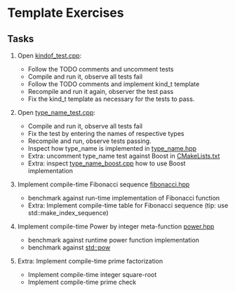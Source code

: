 # Template Exercises

## Tasks

1. Open [kindof_test.cpp](src/kindof_test.cpp):
   - Follow the TODO comments and uncomment tests
   - Compile and run it, observe all tests fail
   - Follow the TODO comments and implement kind_t template
   - Recompile and run it again, observer the test pass
   - Fix the kind_t template as necessary for the tests to pass.

2. Open [type_name_test.cpp](src/type_name_test.cpp):
   - Compile and run it, observe all tests fail
   - Fix the test by entering the names of respective types
   - Recompile and run, observe tests passing.
   - Inspect how type_name is implemented in [type_name.hpp](include/type_name.hpp)
   - Extra: uncomment type_name test against Boost in [CMakeLists.txt](CMakeLists.txt)
   - Extra: inspect [type_name_boost.cpp](src/type_name_boost.cpp) how to use Boost implementation

3. Implement compile-time Fibonacci sequence [fibonacci.hpp](include/fibonacci.hpp)
    - benchmark against run-time implementation of Fibonacci function
    - Extra: Implement compile-time table for Fibonacci sequence (tip: use std::make_index_sequence)

4. Implement compile-time Power by integer meta-function [power.hpp](include/power.hpp)
    - benchmark against runtime power function implementation
    - benchmark against [std::pow](https://en.cppreference.com/w/cpp/numeric/math/pow)

5. Extra: Implement compile-time prime factorization
    - Implement compile-time integer square-root
    - Implement compile-time prime check
